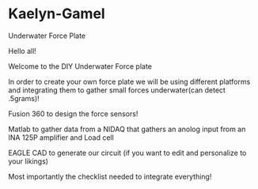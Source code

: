 # Kaelyn-Gamel
Underwater Force Plate 

Hello all! 

Welcome to the DIY Underwater Force plate

In order to create your own force plate we will be using different platforms and integrating them to gather small forces underwater(can detect .5grams)! 

Fusion 360 to design the force sensors!

Matlab to gather data from a NIDAQ that gathers an anolog input from an INA 125P amplifier and Load cell

EAGLE CAD to generate our circuit (if you want to edit and personalize to your likings)

Most importantly the checklist needed to integrate everything!
